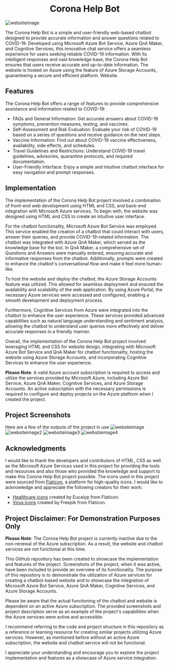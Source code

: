 <h1 align="center" id="title">Corona Help Bot</h1>

![websiteimage](https://user-images.githubusercontent.com/73836674/163588130-bf7eeacb-edc6-455e-832b-49e069cc0bf8.png)

The Corona Help Bot is a simple and user-friendly web-based chatbot designed to provide accurate information and answer questions related to COVID-19. Developed using Microsoft Azure Bot Service, Azure QnA Maker, and Cognitive Services, this innovative chat service offers a seamless experience for users seeking reliable COVID-19 information. With its intelligent responses and vast knowledge base, the Corona Help Bot ensures that users receive accurate and up-to-date information. The website is hosted on Azure using the feature of Azure Storage Accounts, guaranteeing a secure and efficient platform.
Website.

## Features
The Corona Help Bot offers a range of features to provide comprehensive assistance and information related to COVID-19:

- FAQs and General Information: Get accurate answers about COVID-19 symptoms, prevention measures, testing, and vaccines.
- Self-Assessment and Risk Evaluation: Evaluate your risk of COVID-19 based on a series of questions and receive guidance on the next steps.
- Vaccine Information: Find out about COVID-19 vaccine effectiveness, availability, side effects, and schedules.
- Travel Guidelines and Restrictions: Understand COVID-19 travel guidelines, advisories, quarantine protocols, and required documentation.
- User-Friendly Interface: Enjoy a simple and intuitive chatbot interface for easy navigation and prompt responses.

## Implementation

The implementation of the Corona Help Bot project involved a combination of front-end web development using HTML and CSS, and back-end integration with Microsoft Azure services. To begin with, the website was designed using HTML and CSS to create an intuitive user interface. 

For the chatbot functionality, Microsoft Azure Bot Service was employed. This service enabled the creation of a chatbot that could interact with users, answer their queries, and provide COVID-19-related information. The chatbot was integrated with Azure QnA Maker, which served as the knowledge base for the bot. In QnA Maker, a comprehensive set of Questions and Answers were manually entered, ensuring accurate and informative responses from the chatbot. Additionally, prompts were created to enhance the chatbot's conversational flow and make it feel more human-like.

To host the website and deploy the chatbot, the Azure Storage Accounts feature was utilized. This allowed for seamless deployment and ensured the availability and scalability of the web application. By using Azure Portal, the necessary Azure services were accessed and configured, enabling a smooth development and deployment process.

Furthermore, Cognitive Services from Azure were integrated into the chatbot to enhance the user experience. These services provided advanced capabilities such as natural language understanding and sentiment analysis, allowing the chatbot to understand user queries more effectively and deliver accurate responses in a friendly manner.

Overall, the implementation of the Corona Help Bot project involved leveraging HTML and CSS for website design, integrating with Microsoft Azure Bot Service and QnA Maker for chatbot functionality, hosting the website using Azure Storage Accounts, and incorporating Cognitive Services to enhance the user experience.

**Please Note**: A valid Azure account subscription is required to access and utilize the services provided by Microsoft Azure, including Azure Bot Service, Azure QnA Maker, Cognitive Services, and Azure Storage Accounts. An active subscription with the necessary permissions is required to configure and deploy projects on the Azure platform when I created the project.

## Project Screenshots
Here are a few of the outputs of the project in use
![websiteimage](https://user-images.githubusercontent.com/73836674/163588130-bf7eeacb-edc6-455e-832b-49e069cc0bf8.png)
![websiteimage2](https://user-images.githubusercontent.com/73836674/163601612-63933263-7db2-4fcf-a964-d4ba7f1971e3.png)
![websiteimage3](https://user-images.githubusercontent.com/73836674/163601632-b13f3306-4dce-4ab8-a117-a136e301e010.png)
![websiteimage4](https://user-images.githubusercontent.com/73836674/163601640-bd6ee0c9-33dd-439b-a26f-a199a70ac8e9.png)

## Acknowledgments

I would like to thank the developers and contributors of HTML, CSS as well as the Microsoft Azure Services used in this project for providing the tools and resources and also those who provided the knowledge and support to make this Corona Help Bot project possible. The icons used in this project were sourced from [Flaticon](https://www.flaticon.com/), a platform for high-quality icons. I would like to acknowledge and appreciate the following creators for their work:
- [Healthcare icons](https://www.flaticon.com/free-icons/healthcare) created by Eucalyp from Flaticon.
- [Virus icons](https://www.flaticon.com/free-icons/virus) created by Freepik from Flaticon.

## Project Disclaimer: For Demonstration Purposes Only

**Please Note**: The Corona Help Bot project is currently inactive due to the non-renewal of the Azure subscription. As a result, the website and chatbot services are not functional at this time. 

This GitHub repository has been created to showcase the implementation and features of the project. Screenshots of the project, when it was active, have been included to provide an overview of its functionality. The purpose of this repository is to demonstrate the utilization of Azure services for creating a chatbot-based website and to showcase the integration of Microsoft Azure Bot Service, Azure QnA Maker, Cognitive Services, and Azure Storage Accounts.

Please be aware that the actual functioning of the chatbot and website is dependent on an active Azure subscription. The provided screenshots and project description serve as an example of the project's capabilities when the Azure services were active and accessible.

I recommend referring to the code and project structure in this repository as a reference or learning resource for creating similar projects utilizing Azure services. However, as mentioned before without an active Azure subscription, the website and chatbot service will not be functional.

I appreciate your understanding and encourage you to explore the project implementation and features as a showcase of Azure service integration.
